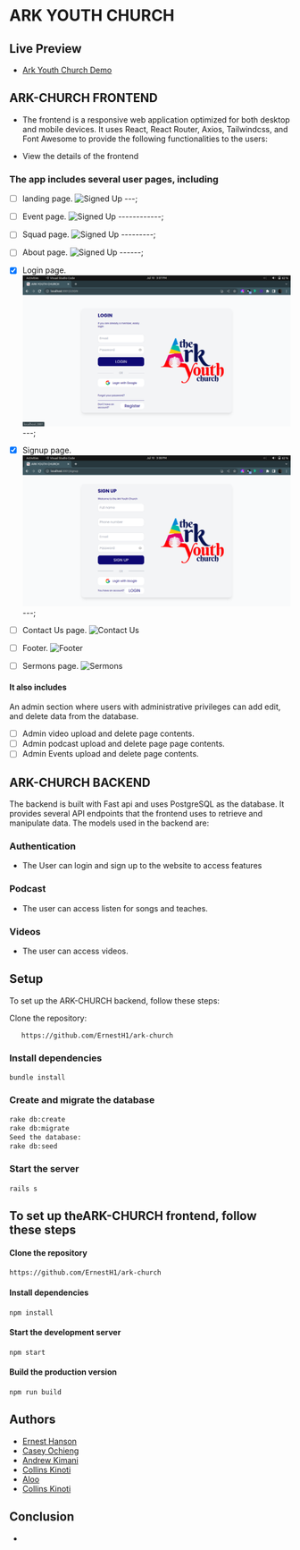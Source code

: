 # ARK YOUTH CHURCH

## Live Preview

- [Ark Youth Church Demo](https://ark-church-chi.vercel.app/)

## ARK-CHURCH FRONTEND

- The frontend is a responsive web application optimized for both desktop and mobile devices. It uses React, React Router, Axios, Tailwindcss, and Font Awesome to provide the following functionalities to the users:

- View the details of the frontend

### The app includes several user pages, including

- [ ] landing page.
      ![Signed Up](./src/assets/screenshots/)
      ---;
- [ ] Event page.
      ![Signed Up](./src/assets/screenshots/)
      ------------;
- [ ] Squad page.
      ![Signed Up](./src/assets/screenshots/)
      ---------;
- [ ] About page.
      ![Signed Up](./src/assets/screenshots/)
      ------;
- [x] Login page.
      ![Signed Up](./src/assets/screenshots/login.png)
      ---;
- [x] Signup page.
      ![Signed Up](./src/assets/screenshots/signup.png)
      ---;
- [ ] Contact Us page.
      ![Contact Us](./src/assets/screenshots/)

- [ ] Footer.
      ![Footer](./src/assets/screenshots/)
- [ ] Sermons page.
      ![Sermons](./src/assets/screenshots/)

#### It also includes

An admin section where users with administrative privileges can add edit, and delete data from the database.

- [ ] Admin video upload and delete page contents.
- [ ] Admin podcast upload and delete page page contents.
- [ ] Admin Events upload and delete page contents.

## ARK-CHURCH BACKEND

The backend is built with Fast api and uses PostgreSQL as the database. It provides several API endpoints that the frontend uses to retrieve and manipulate data. The models used in the backend are:

### Authentication

- The User can login and sign up to the website to access features

### Podcast

- The user can access listen for songs and teaches.

### Videos

- The user can access videos.

## Setup

To set up the ARK-CHURCH backend, follow these steps:

Clone the repository:

       https://github.com/ErnestH1/ark-church

### Install dependencies

    bundle install

### Create and migrate the database

    rake db:create
    rake db:migrate
    Seed the database:
    rake db:seed

### Start the server

    rails s

## To set up theARK-CHURCH frontend, follow these steps

#### Clone the repository

    https://github.com/ErnestH1/ark-church

#### Install dependencies

    npm install

#### Start the development server

    npm start

#### Build the production version

    npm run build

## Authors

- [Ernest Hanson](https://github.com/ErnestH1)
- [Casey Ochieng](https://github.com/caseyochieng)
- [Andrew Kimani](https://github.com/Nexus-coder)
- [Collins Kinoti]()
- [Aloo]()
- [Collins Kinoti]()

## Conclusion

-
